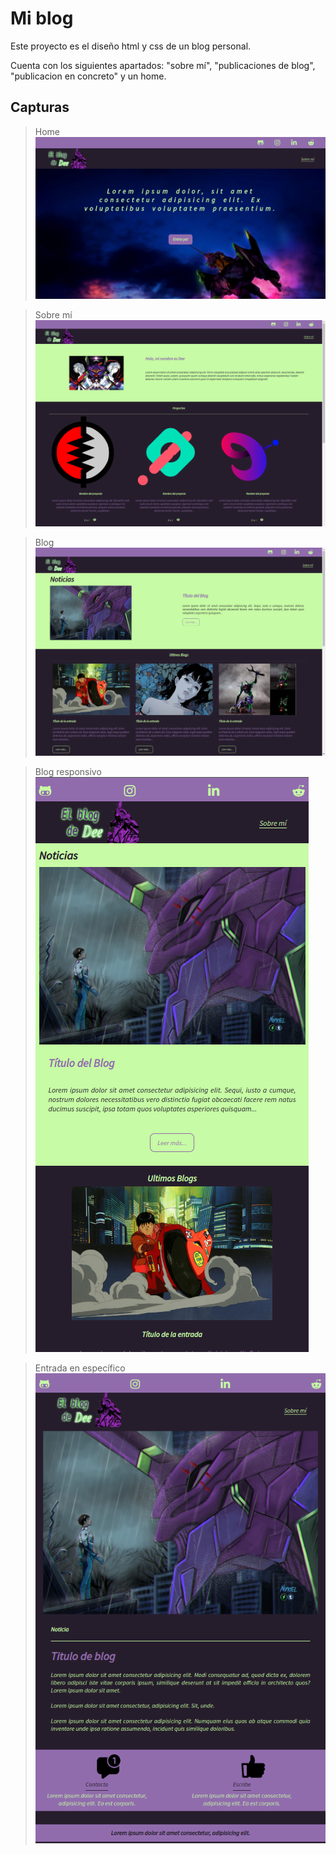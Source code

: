 # Mi blog
Este proyecto es el diseño html y css de un blog personal.

Cuenta con los siguientes apartados: "sobre mí", "publicaciones de blog", "publicacion en concreto" y un home.

## Capturas

> Home
![Image text](./md/home.png)


>Sobre mí
![Image text](./md/about_me.png)


>Blog
![Image text](./md/blogs.png)


>Blog responsivo
![Image text](./md/blogs-responsive.png)


>Entrada en específico
![Image text](./md/blog.png)



